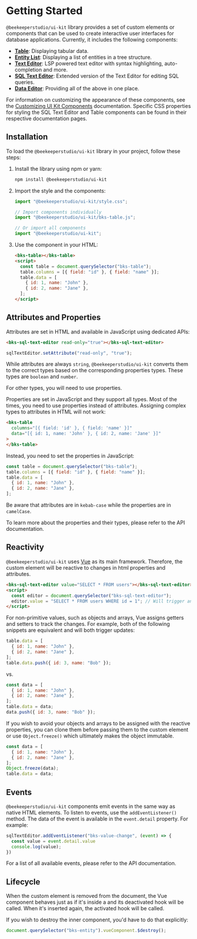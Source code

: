 # Getting Started

`@beekeeperstudio/ui-kit` library provides a set of custom elements or components that can
be used to create interactive user interfaces for database applications.
Currently, it includes the following components:

- [**Table**](./table.md): Displaying tabular data.
- [**Entity List**](./entity-list.md): Displaying a list of entities in a tree structure.
- [**Text Editor**](./text-editor.md): LSP powered text editor with syntax highlighting, auto-completion and more.
- [**SQL Text Editor**](./sql-text-editor.md): Extended version of the Text Editor for editing SQL queries.
- [**Data Editor**](./data-editor.md): Providing all of the above in one place.

For information on customizing the appearance of these components, see the [Customizing UI Kit Components](./customizing.md) documentation. Specific CSS properties for styling the SQL Text Editor and Table components can be found in their respective documentation pages.

## Installation

To load the `@beekeeperstudio/ui-kit` library in your project, follow these steps:

1. Install the library using npm or yarn:

   ```bash
   npm install @beekeeperstudio/ui-kit
   ```

2. Import the style and the components:

   ```js
   import "@beekeeperstudio/ui-kit/style.css";

   // Import components individually
   import "@beekeeperstudio/ui-kit/bks-table.js";

   // Or import all components
   import "@beekeeperstudio/ui-kit";
   ```

3. Use the component in your HTML:

   ```html
   <bks-table></bks-table>
   <script>
     const table = document.querySelector("bks-table");
     table.columns = [{ field: "id" }, { field: "name" }];
     table.data = [
       { id: 1, name: "John" },
       { id: 2, name: "Jane" },
     ];
   </script>
   ```

## Attributes and Properties

Attributes are set in HTML and available in JavaScript using dedicated APIs:

```html
<bks-sql-text-editor read-only="true"></bks-sql-text-editor>
```

```js
sqlTextEditor.setAttribute("read-only", "true");
```

While attributes are always `string`, `@beekeeperstudio/ui-kit` converts them to the
correct types based on the corresponding properties types. These types are
`boolean` and `number`.

For other types, you will need to use properties.

Properties are set in JavaScript and they support all types. Most of the times,
you need to use properties instead of attributes. Assigning complex types to
attributes in HTML will not work:

```html
<bks-table
  columns="[{ field: 'id' }, { field: 'name' }]"
  data="[{ id: 1, name: 'John' }, { id: 2, name: 'Jane' }]"
>
</bks-table>
```

Instead, you need to set the properties in JavaScript:

```js
const table = document.querySelector("bks-table");
table.columns = [{ field: "id" }, { field: "name" }];
table.data = [
  { id: 1, name: "John" },
  { id: 2, name: "Jane" },
];
```

Be aware that attributes are in `kebab-case` while the properties are in `camelCase`.

To learn more about the properties and their types, please refer to the API documentation.

## Reactivity

`@beekeeperstudio/ui-kit` uses [Vue](https://v2.vuejs.org/) as its main framework. Therefore,
the custom element will be reactive to changes in html properties and attributes.

```html
<bks-sql-text-editor value="SELECT * FROM users"></bks-sql-text-editor>
<script>
  const editor = document.querySelector("bks-sql-text-editor");
  editor.value = "SELECT * FROM users WHERE id = 1"; // Will trigger an update
</script>
```

For non-primitive values, such as objects and arrays, Vue assigns getters and
setters to track the changes. For example, both of the following snippets are
equivalent and will both trigger updates:

```js
table.data = [
  { id: 1, name: "John" },
  { id: 2, name: "Jane" },
];
table.data.push({ id: 3, name: "Bob" });
```

vs.

```js
const data = [
  { id: 1, name: "John" },
  { id: 2, name: "Jane" },
];
table.data = data;
data.push({ id: 3, name: "Bob" });
```

If you wish to avoid your objects and arrays to be assigned with the reactive
properties, you can clone them before passing them to the custom element or
use `Object.freeze()` which ultimately makes the object immutable.

```js
const data = [
  { id: 1, name: "John" },
  { id: 2, name: "Jane" },
];
Object.freeze(data);
table.data = data;
```

## Events

`@beekeeperstudio/ui-kit` components emit events in the same way as native HTML elements.
To listen to events, use the `addEventListener()` method. The data of the event
is available in the `event.detail` property. For example:

```js
sqlTextEditor.addEventListener("bks-value-change", (event) => {
  const value = event.detail.value
  console.log(value);
})
```

For a list of all available events, please refer to the API documentation.

## Lifecycle

When the custom element is removed from the document, the Vue component behaves just as if it's inside a <keep-alive> and its deactivated hook will be called. When it's inserted again, the activated hook will be called.

If you wish to destroy the inner component, you'd have to do that explicitly:

```js
document.querySelector("bks-entity").vueComponent.$destroy();
```
